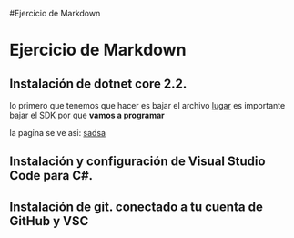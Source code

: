 #Ejercicio de Markdown

# Ejercicio de Markdown

## Instalación de dotnet core 2.2.

lo primero que tenemos que hacer es bajar el archivo
[lugar](https://dotnet.microsoft.com/download/dotnet-core/3.0)
es importante bajar el SDK por que **vamos a programar**

la pagina se ve asi:
[sadsa](setup/Imagen_01.png)

## Instalación y configuración de Visual Studio Code para C#.


## Instalación de git. conectado a tu cuenta de GitHub y VSC
